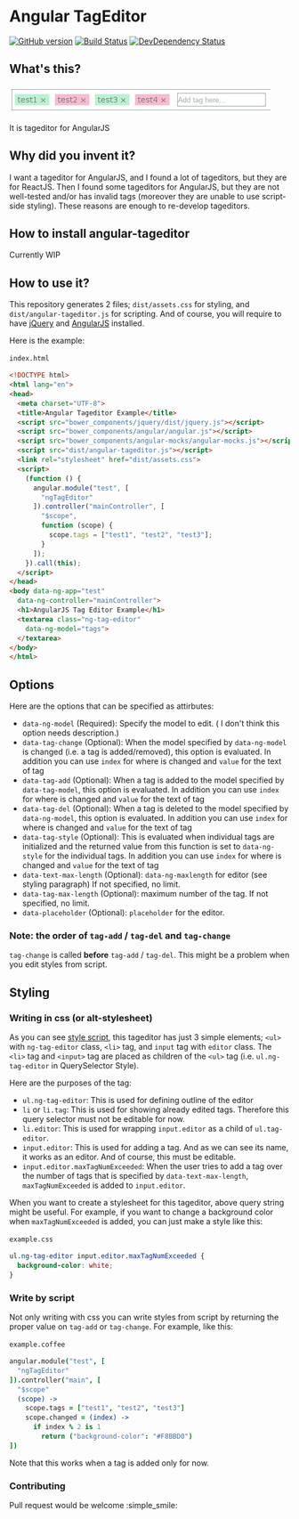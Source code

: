 # Angular TagEditor

[![GitHub version][versionImage]][repository]
[![Build Status][buildBadge]][travis]
[![DevDependency Status][devDependencyBadge]][devDependencyStatus]

[versionImage]: https://badge.fury.io/gh/Forumouth%2Fangular-tageditor.svg
[repository]: https://badge.fury.io/gh/Forumouth%2Fangular-tageditor
[buildBadge]: https://travis-ci.org/Forumouth/angular-tageditor.svg?branch=master
[travis]: https://travis-ci.org/Forumouth/angular-tageditor
[devDependencyBadge]: https://david-dm.org/Forumouth/angular-tageditor/dev-status.svg
[devDependencyStatus]: https://david-dm.org/Forumouth/angular-tageditor

## What's this?

![TagEditor Image](./docs/assets/tageditor.jpg)

It is tageditor for AngularJS

## Why did you invent it?

I want a tageditor for AngularJS, and I found a lot of tageditors,
but they are for ReactJS. Then I found some tageditors for AngularJS,
but they are not well-tested and/or has invalid tags (moreover they are unable
to use script-side styling). These reasons are enough to re-develop tageditors.

## How to install angular-tageditor

Currently WIP

## How to use it?

This repository generates 2 files; `dist/assets.css` for styling, and
`dist/angular-tageditor.js` for scripting. And of course, you will require
to have [jQuery](https://jquery.com/) and
[AngularJS](https://angularjs.org/) installed.

Here is the example:

`index.html`
```html
<!DOCTYPE html>
<html lang="en">
<head>
  <meta charset="UTF-8">
  <title>Angular Tageditor Example</title>
  <script src="bower_components/jquery/dist/jquery.js"></script>
  <script src="bower_components/angular/angular.js"></script>
  <script src="bower_components/angular-mocks/angular-mocks.js"></script>
  <script src="dist/angular-tageditor.js"></script>
  <link rel="stylesheet" href="dist/assets.css">
  <script>
    (function () {
      angular.module("test", [
        "ngTagEditor"
      ]).controller("mainController", [
        "$scope",
        function (scope) {
          scope.tags = ["test1", "test2", "test3"];
        }
      ]);
    }).call(this);
  </script>
</head>
<body data-ng-app="test"
  data-ng-controller="mainController">
  <h1>AngularJS Tag Editor Example</h1>
  <textarea class="ng-tag-editor"
    data-ng-model="tags">
  </textarea>
</body>
</html>
```

## Options

Here are the options that can be specified as attirbutes:

* `data-ng-model` (Required): Specify the model to edit. (
  I don't think this option needs description.)
* `data-tag-change` (Optional): When the model specified by `data-ng-model` is
  changed (i.e. a tag is added/removed), this option is evaluated.
  In addition you can use `index` for where is changed and `value` for
  the text of tag
* `data-tag-add` (Optional): When a tag is added to the model specified by
  `data-tag-model`, this option is evaluated.
  In addition you can use `index` for where is changed and `value` for
  the text of tag
* `data-tag-del` (Optional): When a tag is deleted to the model specified by
  `data-ng-model`, this option is evaluated.
  In addition you can use `index` for where is changed and `value` for
  the text of tag
* `data-tag-style` (Optional): This is evaluated when individual tags are
  initialized and the returned value from this function is set to
  `data-ng-style` for the individual tags.
  In addition you can use `index` for where is changed and `value` for
  the text of tag
* `data-text-max-length` (Optional): `data-ng-maxlength` for editor
  (see styling paragraph) If not specified, no limit.
* `data-tag-max-length` (Optional): maximum number of the tag.
  If not specified, no limit.
* `data-placeholder` (Optional): `placeholder` for the editor.

### Note: the order of `tag-add` / `tag-del` and `tag-change`

`tag-change` is called **before** `tag-add` / `tag-del`. This might be a
problem when you edit styles from script.

## Styling

### Writing in css (or alt-stylesheet)

As you can see [style script](./src/main.less), this tageditor has just 3
simple elements; `<ul>` with `ng-tag-editor` class, `<li>` tag, and `input`
tag with `editor` class. The `<li>` tag and `<input>` tag are placed as
children of the `<ul>` tag (i.e. `ul.ng-tag-editor` in QuerySelector Style).

Here are the purposes of the tag:

* `ul.ng-tag-editor`: This is used for defining outline of the editor
* `li` or `li.tag`: This is used for showing already edited tags.
  Therefore this query selector must not be editable for now.
* `li.editor`: This is used for wrapping `input.editor` as a child of
  `ul.tag-editor`.
* `input.editor`: This is used for adding a tag. And as we can see its name,
  it works as an editor. And of course, this must be editable.
* `input.editor.maxTagNumExceeded`: When the user tries to add a tag over the
  number of tags that is specified by `data-text-max-length`,
   `maxTagNumExceeded` is added to `input.editor`.

When you want to create a stylesheet for this tageditor, above query string
might be useful. For example, if you want to change a background color when
`maxTagNumExceeded` is added, you can just make a style like this:

`example.css`
```css
ul.ng-tag-editor input.editor.maxTagNumExceeded {
  background-color: white;
}
```

### Write by script

Not only writing with css you can write styles from script by returning the
proper value on `tag-add` or `tag-change`. For example, like this:

`example.coffee`
```coffee
angular.module("test", [
  "ngTagEditor"
]).controller("main", [
  "$scope"
  (scope) ->
    scope.tags = ["test1", "test2", "test3"]
    scope.changed = (index) ->
      if index % 2 is 1
        return ("background-color": "#F8BBD0")
])
```

Note that this works when a tag is added only for now.

### Contributing
Pull request would be welcome :simple_smile:
